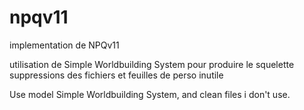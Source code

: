 # npqv11
implementation de NPQv11

utilisation de Simple Worldbuilding System pour produire le squelette
suppressions des fichiers et feuilles de perso inutile

Use model Simple Worldbuilding System, and clean files i don't use.

